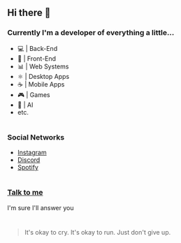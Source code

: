 ## Hi there 👋

### Currently I'm a developer of everything a little...

* 💻 | Back-End
* 🎨 | Front-End
* 📊 | Web Systems
* ⚛️ | Desktop Apps
* ☕️ | Mobile Apps
* 🎮 | Games
* 🤖 | AI
* etc.
#

### Social Networks

* [Instagram](https://www.instagram.com/hoffmann_taylor/)
* [Discord](https://discord.com/users/510580117723152394)
* [Spotify](https://open.spotify.com/user/ci70wtwdp7muj2j3euu58otqw)
#

### [Talk to me](https://wa.me/555189582215)

I'm sure I'll answer you
#

> It's okay to cry. It's okay to run. Just don't give up.
